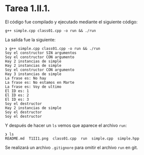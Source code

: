 # Tarea 1.II.1.

El código fue compilado y ejecutado mediante el siguiente código:

```
g++ simple.cpp class01.cpp -o run && ./run
```

La salida fue la siguiente:

```
❯ g++ simple.cpp class01.cpp -o run && ./run
Soy el constructor SIN argumentos
Soy el constructor CON argumento
Hay 2 instancias de simple
Hay 2 instancias de simple
Soy el constructor CON argumento
Hay 3 instancias de simple
La frase es: No hay
La frase es: No estamos en Marte
La frase es: Voy de ultimo
El ID es: 1
El ID es: 2
El ID es: 3
Soy el destructor
Hay 2 instancias de simple
Soy el destructor
Soy el destructor
```

Y después de hacer un `ls` vemos que aparece el archivo `run`:

```
❯ ls
README.md  T1II1.png  class01.cpp  run  simple.cpp  simple.hpp
```

Se realizará un archivo `.gitignore` para omitir el archivo `run` en git.